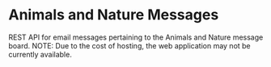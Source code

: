 # Animals and Nature Messages

REST API for email messages pertaining to the Animals and Nature message board.  NOTE:  Due to the cost of hosting, the web application may not be currently available.
